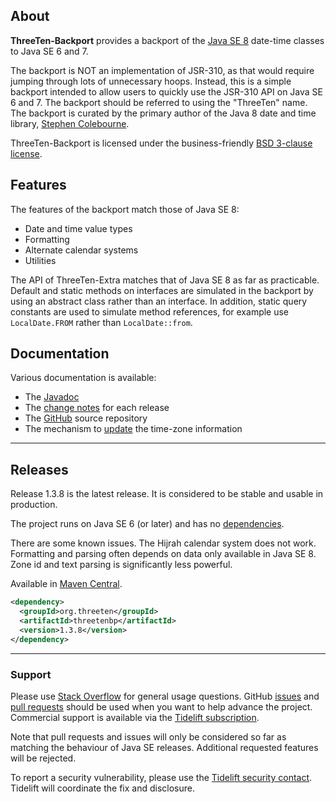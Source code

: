 ## <i></i> About

**ThreeTen-Backport** provides a backport of the
[Java SE 8](https://docs.oracle.com/javase/8/docs/api/java/time/package-summary.html) date-time classes to Java SE 6 and 7.

The backport is NOT an implementation of JSR-310, as that would require
jumping through lots of unnecessary hoops.
Instead, this is a simple backport intended to allow users to quickly
use the JSR-310 API on Java SE 6 and 7.
The backport should be referred to using the "ThreeTen" name.
The backport is curated by the primary author of the Java 8 date and time library, [Stephen Colebourne](https://www.joda.org/).

ThreeTen-Backport is licensed under the business-friendly [BSD 3-clause license](license.html).


## <i></i> Features

The features of the backport match those of Java SE 8:

* Date and time value types
* Formatting
* Alternate calendar systems
* Utilities

The API of ThreeTen-Extra matches that of Java SE 8 as far as practicable.
Default and static methods on interfaces are simulated in the backport
by using an abstract class rather than an interface.
In addition, static query constants are used to simulate method references, for example
use <code>LocalDate.FROM</code> rather than <code>LocalDate::from</code>.


## <i></i> Documentation

Various documentation is available:

* The [Javadoc](apidocs/index.html)
* The [change notes](changes-report.html) for each release
* The [GitHub](https://github.com/ThreeTen/threetenbp) source repository
* The mechanism to [update](update-tzdb.html) the time-zone information

---

## <i></i> Releases

Release 1.3.8 is the latest release.
It is considered to be stable and usable in production.

The project runs on Java SE 6 (or later) and has no [dependencies](dependencies.html).

There are some known issues.
The Hijrah calendar system does not work.
Formatting and parsing often depends on data only available in Java SE 8.
Zone id and text parsing is significantly less powerful.

Available in [Maven Central](https://search.maven.org/search?q=g:org.threeten%20AND%20a:threetenbp&core=gav).

```xml
<dependency>
  <groupId>org.threeten</groupId>
  <artifactId>threetenbp</artifactId>
  <version>1.3.8</version>
</dependency>
```

---

### Support

Please use [Stack Overflow](https://stackoverflow.com/questions/tagged/threetenbp) for general usage questions.
GitHub [issues](https://github.com/ThreeTen/threetenbp/issues) and [pull requests](https://github.com/ThreeTen/threetenbp/pulls)
should be used when you want to help advance the project.
Commercial support is available via the
[Tidelift subscription](https://tidelift.com/subscription/pkg/maven-org-threeten-threetenbp?utm_source=maven-org-threeten-threetenbp&utm_medium=referral&utm_campaign=website).

Note that pull requests and issues will only be considered so far as matching the behaviour of Java SE releases.
Additional requested features will be rejected.

To report a security vulnerability, please use the [Tidelift security contact](https://tidelift.com/security).
Tidelift will coordinate the fix and disclosure.
